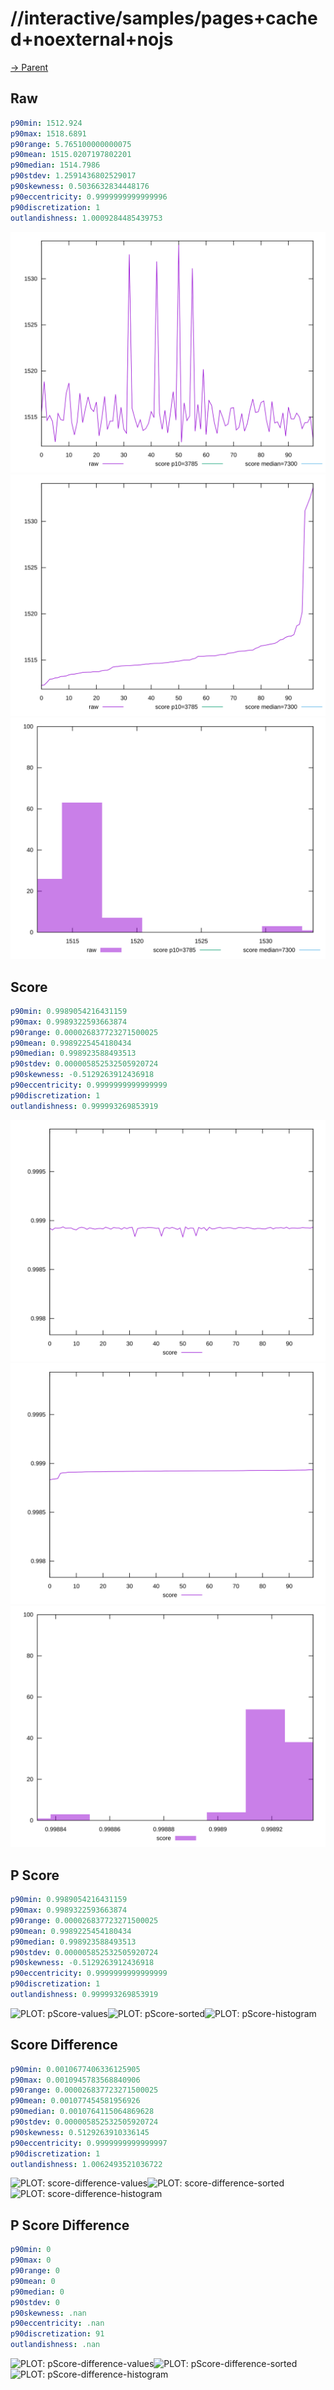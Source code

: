 
# //interactive/samples/pages+cached+noexternal+nojs

[→ Parent](../..)


## Raw


```yaml
p90min: 1512.924
p90max: 1518.6891
p90range: 5.765100000000075
p90mean: 1515.0207197802201
p90median: 1514.7986
p90stdev: 1.2591436802529017
p90skewness: 0.5036632834448176
p90eccentricity: 0.9999999999999996
p90discretization: 1
outlandishness: 1.0009284485439753

```

![PLOT: raw-values](./raw/values.svg)![PLOT: raw-sorted](./raw/sorted.svg)![PLOT: raw-histogram](./raw/histogram.svg)
## Score


```yaml
p90min: 0.9989054216431159
p90max: 0.9989322593663874
p90range: 0.000026837723271500025
p90mean: 0.9989225454180434
p90median: 0.998923588493513
p90stdev: 0.000005852532505920724
p90skewness: -0.5129263912436918
p90eccentricity: 0.9999999999999999
p90discretization: 1
outlandishness: 0.999993269853919

```

![PLOT: score-values](./score/values.svg)![PLOT: score-sorted](./score/sorted.svg)![PLOT: score-histogram](./score/histogram.svg)
## P Score


```yaml
p90min: 0.9989054216431159
p90max: 0.9989322593663874
p90range: 0.000026837723271500025
p90mean: 0.9989225454180434
p90median: 0.998923588493513
p90stdev: 0.000005852532505920724
p90skewness: -0.5129263912436918
p90eccentricity: 0.9999999999999999
p90discretization: 1
outlandishness: 0.999993269853919

```

![PLOT: pScore-values](./pScore/values.svg)![PLOT: pScore-sorted](./pScore/sorted.svg)![PLOT: pScore-histogram](./pScore/histogram.svg)
## Score Difference


```yaml
p90min: 0.0010677406336125905
p90max: 0.0010945783568840906
p90range: 0.000026837723271500025
p90mean: 0.001077454581956926
p90median: 0.0010764115064869628
p90stdev: 0.000005852532505920724
p90skewness: 0.5129263910336145
p90eccentricity: 0.9999999999999997
p90discretization: 1
outlandishness: 1.0062493521036722

```

![PLOT: score-difference-values](./score-difference/values.svg)![PLOT: score-difference-sorted](./score-difference/sorted.svg)![PLOT: score-difference-histogram](./score-difference/histogram.svg)
## P Score Difference


```yaml
p90min: 0
p90max: 0
p90range: 0
p90mean: 0
p90median: 0
p90stdev: 0
p90skewness: .nan
p90eccentricity: .nan
p90discretization: 91
outlandishness: .nan

```

![PLOT: pScore-difference-values](./pScore-difference/values.svg)![PLOT: pScore-difference-sorted](./pScore-difference/sorted.svg)![PLOT: pScore-difference-histogram](./pScore-difference/histogram.svg)